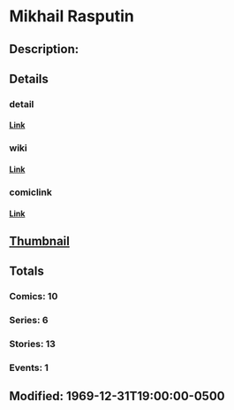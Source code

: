 # Mikhail Rasputin
## Description: 
## Details
### detail
#### [Link](http://marvel.com/characters/2745/mikhail_rasputin?utm_campaign=apiRef&utm_source=225578a89fc76f3d20fbffda5d17a88d)
### wiki
#### [Link](http://marvel.com/universe/Rasputin%2C_Mikhail?utm_campaign=apiRef&utm_source=225578a89fc76f3d20fbffda5d17a88d)
### comiclink
#### [Link](http://marvel.com/comics/characters/1009530/mikhail_rasputin?utm_campaign=apiRef&utm_source=225578a89fc76f3d20fbffda5d17a88d)
## [Thumbnail](http://i.annihil.us/u/prod/marvel/i/mg/b/40/image_not_available.jpg)
## Totals
### Comics: 10
### Series: 6
### Stories: 13
### Events: 1
## Modified: 1969-12-31T19:00:00-0500